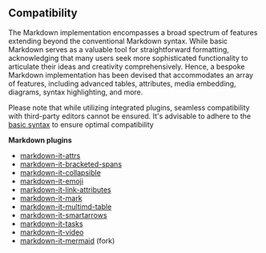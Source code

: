 ## Compatibility

The Markdown implementation encompasses a broad spectrum of features extending beyond the conventional Markdown syntax. While basic Markdown serves as a valuable tool for straightforward formatting, acknowledging that many users seek more sophisticated functionality to articulate their ideas and creativity comprehensively. Hence, a bespoke Markdown implementation has been devised that accommodates an array of features, including advanced tables, attributes, media embedding, diagrams, syntax highlighting, and more.

Please note that while utilizing integrated plugins, seamless compatibility with third-party editors cannot be ensured. It's advisable to adhere to the [basic syntax](https://www.markdownguide.org/basic-syntax/) to ensure optimal compatibility

**Markdown plugins**

- [markdown-it-attrs](https://www.npmjs.com/package/markdown-it-attrs)
- [markdown-it-bracketed-spans](https://www.npmjs.com/package/markdown-it-bracketed-spans)
- [markdown-it-collapsible](https://www.npmjs.com/package/markdown-it-collapsible)
- [markdown-it-emoji](https://www.npmjs.com/package/markdown-it-emoji)
- [markdown-it-link-attributes](https://www.npmjs.com/package/markdown-it-link-attributes)
- [markdown-it-mark](https://www.npmjs.com/package/markdown-it-mark)
- [markdown-it-multimd-table](https://www.npmjs.com/package/markdown-it-multimd-table)
- [markdown-it-smartarrows](https://www.npmjs.com/package/markdown-it-smartarrows)
- [markdown-it-tasks](https://www.npmjs.com/package/markdown-it-tasks)
- [markdown-it-video](https://www.npmjs.com/package/markdown-it-video)
- [markdown-it-mermaid](https://www.npmjs.com/package/@agoose77/markdown-it-mermaid) (fork)
